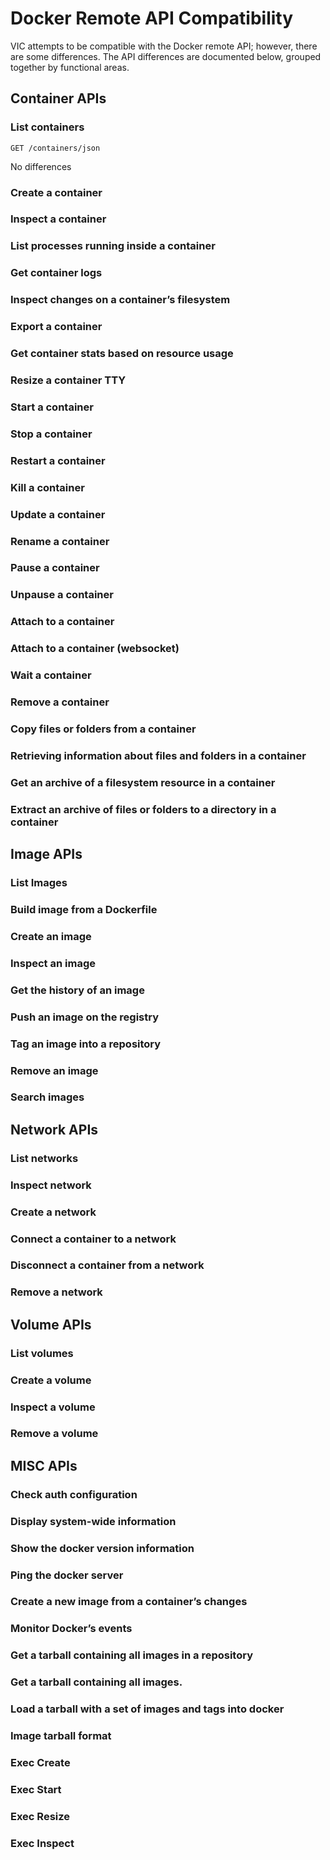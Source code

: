 # Docker Remote API Compatibility
VIC attempts to be compatible with the Docker remote API; however, there are some differences.  The API differences are documented below, grouped together by functional areas.

## Container APIs

### List containers
```
GET /containers/json

```
No differences

### Create a container
### Inspect a container
### List processes running inside a container
### Get container logs
### Inspect changes on a container’s filesystem
### Export a container
### Get container stats based on resource usage
### Resize a container TTY
### Start a container
### Stop a container
### Restart a container
### Kill a container
### Update a container
### Rename a container
### Pause a container
### Unpause a container
### Attach to a container
### Attach to a container (websocket)
### Wait a container
### Remove a container
### Copy files or folders from a container
### Retrieving information about files and folders in a container
### Get an archive of a filesystem resource in a container
### Extract an archive of files or folders to a directory in a container

## Image APIs

### List Images
### Build image from a Dockerfile
### Create an image
### Inspect an image
### Get the history of an image
### Push an image on the registry
### Tag an image into a repository
### Remove an image
### Search images

## Network APIs

### List networks
### Inspect network
### Create a network
### Connect a container to a network
### Disconnect a container from a network
### Remove a network

## Volume APIs

### List volumes
### Create a volume
### Inspect a volume
### Remove a volume

## MISC APIs

### Check auth configuration
### Display system-wide information
### Show the docker version information
### Ping the docker server
### Create a new image from a container’s changes
### Monitor Docker’s events
### Get a tarball containing all images in a repository
### Get a tarball containing all images.
### Load a tarball with a set of images and tags into docker
### Image tarball format
### Exec Create
### Exec Start
### Exec Resize
### Exec Inspect
